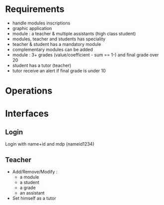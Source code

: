 Requirements
============
* handle modules inscriptions
* graphic application
* module : a teacher & multiple assistants (high class student)
* modules, teacher and students has speciality
* teacher & student has a mandatory module
* complementary modules can be added
* module : 3+ grades (value/coefficient - sum == 1-) and final grade over 20
* student has a tutor (teacher)
* tutor receive an alert if final grade is under 10

Operations
==========

Interfaces
==========

Login
-----

Login with name+id  and mdp (nameid1234)


Teacher
-------
+ Add/Remove/Modify :
    * a module
    * a student
    * a grade
    * an assistant
+ Set himself as a tutor




